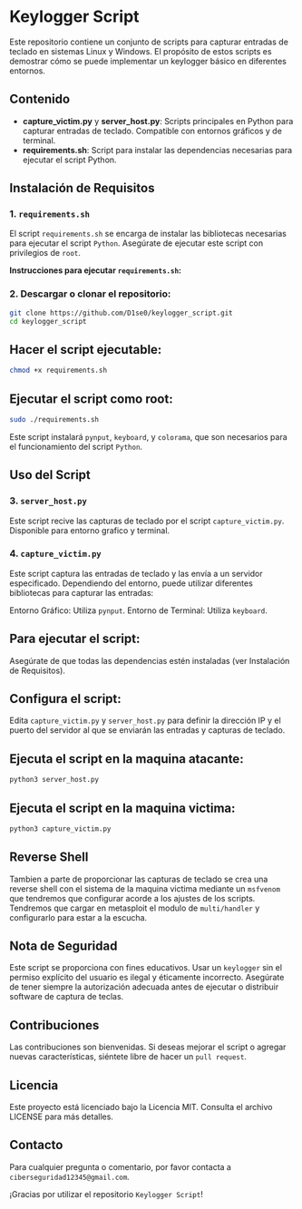 # Keylogger Script

Este repositorio contiene un conjunto de scripts para capturar entradas de teclado en sistemas Linux y Windows. 
El propósito de estos scripts es demostrar cómo se puede implementar un keylogger básico en diferentes entornos.

## Contenido

- **capture_victim.py** y **server_host.py**: Scripts principales en Python para capturar entradas de teclado. Compatible con entornos gráficos y de terminal.
- **requirements.sh**: Script para instalar las dependencias necesarias para ejecutar el script Python.

## Instalación de Requisitos

### 1. `requirements.sh`

El script `requirements.sh` se encarga de instalar las bibliotecas necesarias para ejecutar el script `Python`. Asegúrate de ejecutar este script con privilegios de `root`.

**Instrucciones para ejecutar `requirements.sh`:**

### 2. **Descargar o clonar el repositorio**:

   ```bash
   git clone https://github.com/D1se0/keylogger_script.git
   cd keylogger_script
   ```

## Hacer el script ejecutable:

 ```bash
 chmod +x requirements.sh
 ```

## Ejecutar el script como root:

 ```bash
 sudo ./requirements.sh
 ```

Este script instalará `pynput`, `keyboard`, y `colorama`, que son necesarios para el funcionamiento del script `Python`.

## Uso del Script

### 3. `server_host.py`

Este script recive las capturas de teclado por el script `capture_victim.py`. 
Disponible para entorno grafico y terminal.

### 4. `capture_victim.py`

Este script captura las entradas de teclado y las envía a un servidor especificado. Dependiendo del entorno, puede utilizar diferentes bibliotecas para capturar las entradas:

Entorno Gráfico: Utiliza `pynput`.
Entorno de Terminal: Utiliza `keyboard`.

## Para ejecutar el script:

Asegúrate de que todas las dependencias estén instaladas (ver Instalación de Requisitos).

## Configura el script:

Edita `capture_victim.py` y `server_host.py` para definir la dirección IP y el puerto del servidor al que se enviarán las entradas y capturas de teclado.

## Ejecuta el script en la maquina atacante:

```bash
python3 server_host.py
```

## Ejecuta el script en la maquina victima:

```bash
python3 capture_victim.py
```

## Reverse Shell

Tambien a parte de proporcionar las capturas de teclado se crea una reverse shell con el sistema de la maquina victima mediante un `msfvenom` que tendremos que configurar acorde a los ajustes de los scripts.
Tendremos que cargar en metasploit el modulo de `multi/handler` y configurarlo para estar a la escucha.

## Nota de Seguridad

Este script se proporciona con fines educativos. Usar un `keylogger` sin el permiso explícito del usuario es ilegal y éticamente incorrecto. 
Asegúrate de tener siempre la autorización adecuada antes de ejecutar o distribuir software de captura de teclas.

## Contribuciones

Las contribuciones son bienvenidas. Si deseas mejorar el script o agregar nuevas características, siéntete libre de hacer un `pull request`.

## Licencia

Este proyecto está licenciado bajo la Licencia MIT. Consulta el archivo LICENSE para más detalles.

## Contacto

Para cualquier pregunta o comentario, por favor contacta a `ciberseguridad12345@gmail.com`.

¡Gracias por utilizar el repositorio `Keylogger Script`!
